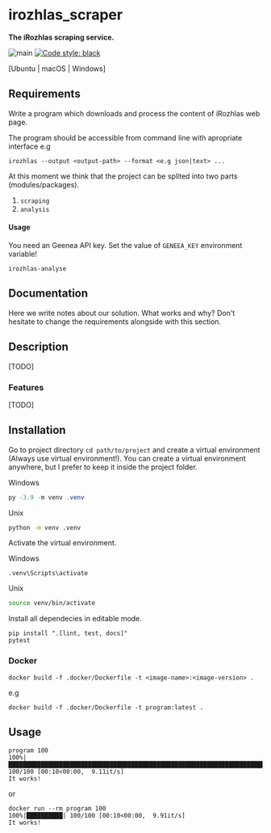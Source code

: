 # irozhlas_scraper

**The iRozhlas scraping service.**

![main](https://github.com/czech-radio/irozhlas-scraper/workflows/main/badge.svg) [![Code style: black](https://img.shields.io/badge/code%20style-black-000000.svg)](https://github.com/psf/black)

[Ubuntu | macOS | Windows]

## Requirements

Write a program which downloads and process the content of iRozhlas web page.

The program should be accessible from command line with apropriate interface e.g

    irozhlas --output <output-path> --format <e.g json|text> ...

At this moment we think that the project can be splited into two parts (modules/packages).

1. `scraping`
2. `analysis`

#### Usage

You need an Geenea API key. Set the value of `GENEEA_KEY` environment variable!

    irozhlas-analyse

## Documentation

Here we write notes about our solution. What works and why? Don't hesitate to change the requirements alongside with this section.

## Description

[TODO]

### Features

[TODO]

## Installation

Go to project directory `cd path/to/project` and create a virtual environment (Always use virtual environment!). You can create a virtual environment anywhere, but I prefer to keep it inside the project folder.

Windows
```powershell
py -3.9 -m venv .venv
```
Unix
```bash
python -m venv .venv
```

Activate the virtual environment.

Windows
```powertshell
.venv\Scripts\activate
```

Unix
```bash
source venv/bin/activate
```

Install all dependecies in editable mode.

```shell
pip install ".[lint, test, docs]"
pytest
```

### Docker

```shell
docker build -f .docker/Dockerfile -t <image-name>:<image-version> .
```
e.g

```shell
docker build -f .docker/Dockerfile -t program:latest .
```

## Usage

```shell
program 100
100%|█████████████████████████████████████████████████████████████████████████████████████████████████████████████████████████████████████████████████████████████████████████| 100/100 [00:10<00:00,  9.11it/s]
It works!
```

or

```shell
docker run --rm program 100
100%|██████████| 100/100 [00:10<00:00,  9.91it/s]
It works!
```
